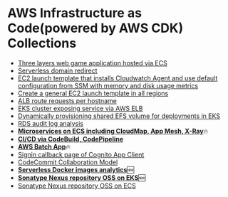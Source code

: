 # AWS Infrastructure as Code(powered by AWS CDK) Collections

- [Three layers web game application hosted via ECS](https://github.com/zxkane/gameday-cdk)
- [Serverless domain redirect](https://github.com/zxkane/serverless-domain-redirect)
- [EC2 launch template that installs Cloudwatch Agent and use default configuration from SSM with memory and disk usage metrics](ec2-launch-template-with-cloudwatch-agent/README.md)
- [Create a general EC2 launch template in all regions](ec2-launch-template-multiple-regions/README.md)
- [ALB route requests per hostname](alb-per-host-routing/README.md)
- [EKS cluster exposing service via AWS ELB](eks/eks-loadbalancer/README.md)
- [Dynamically provisioning shared EFS volume for deployments in EKS](eks/storage-class-efs/README.md)
- [RDS audit log analysis](rds-audit-log/README.md)
- [**Microservices on ECS including CloudMap, App Mesh, X-Ray**](https://github.com/zxkane/alibabacloud-microservice-demo/tree/migration/infrastructure#app-cluster):fire:
- [**CI/CD via CodeBuild, CodePipeline**](https://github.com/zxkane/alibabacloud-microservice-demo/tree/migration/infrastructure#devops-pipeline)
- [**AWS Batch App**](batch-demo/README.md):fire:
- [Signin callback page of Cognito App Client](cognito/userpool-appclient-callback/README.md)
- [CodeCommit Collaboration Model](codecommit-collaboration-model/README.md)
- [**Serverless Docker images analytics**](https://github.com/zxkane/serverless-docker-images-analytics):new:
- [**Sonatype Nexus repository OSS on EKS**](eks/sonatype-nexus3/README.md):new:
- [Sonatype Nexus repository OSS on ECS](ecs-sonatype-nexus3/README.md)